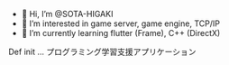 - 👋 Hi, I’m @SOTA-HIGAKI
- 👀 I’m interested in game server, game engine, TCP/IP
- 🌱 I’m currently learning flutter (Frame), C++ (DirectX)

Def init … プログラミング学習支援アプリケーション

<!---
SOTA-HIGAKI/SOTA-HIGAKI is a ✨ special ✨ repository because its `README.md` (this file) appears on your GitHub profile.
You can click the Preview link to take a look at your changes.
--->
